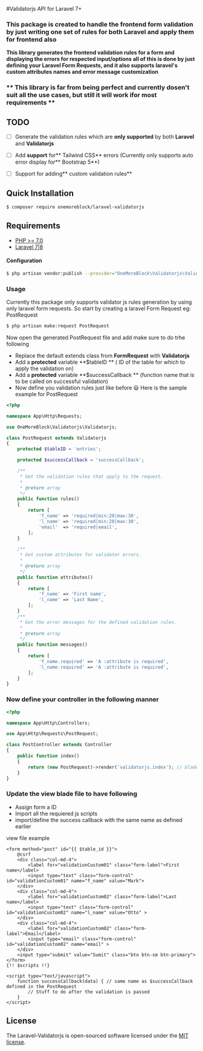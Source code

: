 #Validatorjs API for Laravel 7+

### This package is created to handle the frontend form validation by just writing one set of rules for both Laravel and apply them for frontend also

**This library generates the frontend validation rules for a form and displaying the errors for respected input/options all of this is done by just defining your Laravel Form Requests, and it also supports laravel's custom attributes names and error message customization**


### \*\* This library is far from being perfect and currently dosen't suit all the use cases, but still it will work ifor most requirements \*\*

## TODO
- [ ] Generate the validation rules which are **only supported** by both **Laravel** and **Validatorjs**
- [ ] Add **support** for** Tailwind CSS** errors (Currently only supports auto error display for** Bootstrap 5**)
- [ ] Support for adding** custom validation rules**


## Quick Installation
```bash
$ composer require onemoreblock/laravel-validatorjs
```

## Requirements
- [PHP >= 7.0](http://php.net/)
- [Laravel 7|8](https://github.com/laravel/framework)


#### Configuration
```bash
$ php artisan vendor:publish --provider="OneMoreBlock\Validatorjs\ValidatorJsServiceProvider"
```

### Usage
Currently this package only supports validator js rules generation by using only laravel form requests.
So start by creating a laravel Form Request eg: PostRequest
```bash
$ php artisan make:request PostRequest
```
Now open the generated PostRequest file and add make sure to do trhe following
- Replace the default extends class from **FormRequest**  with **Validatorjs**
- Add a **protected** variable **$tableID ** ( ID of the table for which to apply the validation on)
- Add a **protected** variable **$successCallback ** (function name that is to be called on successful validation)
- Now define you validation rules just like before 😃
Here is the sample example for PostRequest

```php
<?php

namespace App\Http\Requests;

use OneMoreBlock\Validatorjs\Validatorjs;

class PostRequest extends Validatorjs
{
    protected $tableID = 'entries';

    protected $successCallback = 'successCallback';

    /**
     * Get the validation rules that apply to the request.
     *
     * @return array
     */
    public function rules()
    {
        return [
            'f_name' => 'required|min:20|max:30',
            'l_name' => 'required|min:20|max:30',
            'email'  => 'required|email',
        ];
    }

    /**
     * Get custom attributes for validator errors.
     *
     * @return array
     */
    public function attributes()
    {
        return [
            'f_name' => 'First name',
            'l_name' => 'Last Name',
        ];
    }
    /**
     * Get the error messages for the defined validation rules.
     *
     * @return array
     */
    public function messages()
    {
        return [
            'f_name.required' => 'A :attribute is required',
            'l_name.required' => 'A :attribute is required',
        ];
    }
}
```
### Now define your controller in the following manner
```php
<?php

namespace App\Http\Controllers;

use App\Http\Requests\PostRequest;

class PostController extends Controller
{
    public function index()
    {
        return (new PostRequest)->render('validatorjs.index'); // blade file
    }
}
```
### Update the view blade file to have following
- Assign form a ID
- Import all the requiered js scripts
- import/define the success callback with the same name as defined earlier

view file example
```blade
<form method="post" id="{{ $table_id }}">
    @csrf
    <div class="col-md-4">
        <label for="validationCustom01" class="form-label">First name</label>
        <input type="text" class="form-control" id="validationCustom01" name="f_name" value="Mark">
    </div>
    <div class="col-md-4">
        <label for="validationCustom02" class="form-label">Last name</label>
        <input type="text" class="form-control" id="validationCustom02" name="l_name" value="Otto" >
    </div>
    <div class="col-md-4">
        <label for="validationCustom02" class="form-label">Email</label>
        <input type="email" class="form-control" id="validationCustom02" name="email" >
    </div>
    <input type="submit" value="Sumit" class="btn btn-sm btn-primary">
</form>
{!! $scripts !!}

<script type="text/javascript">
    function successCallback(data) { // same name as $successCallback defined in the PostRequest
        // Stuff to do after the validation is passed
    }
</script>
```


## License

The Laravel-Validatorjs is open-sourced software licensed under the [MIT license](https://opensource.org/licenses/MIT).
